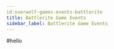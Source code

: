 ```yaml
---
id:overwolf-games-events-battlerite
title: Battlerite Game Events
sidebar_label: Battlerite Game Events
---
```


#hello